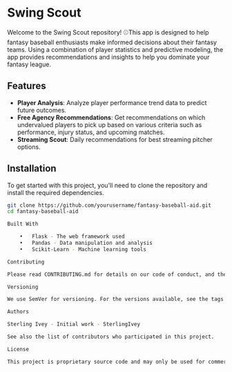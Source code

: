 
# Swing Scout

Welcome to the Swing Scout repository! ⚾️This app is designed to help fantasy baseball enthusiasts make informed decisions about their fantasy teams. Using a combination of player statistics and predictive modeling, the app provides recommendations and insights to help you dominate your fantasy league.

## Features

- **Player Analysis**: Analyze player performance trend data to predict future outcomes.
- **Free Agency Recommendations**: Get recommendations on which undervalued players to pick up based on various criteria such as performance, injury status, and upcoming matches.
- **Streaming Scout**: Daily recommendations for best streaming pitcher options.

## Installation

To get started with this project, you'll need to clone the repository and install the required dependencies.

```bash
git clone https://github.com/yourusername/fantasy-baseball-aid.git
cd fantasy-baseball-aid

Built With

	•	Flask - The web framework used
	•	Pandas - Data manipulation and analysis
	•	Scikit-Learn - Machine learning tools

Contributing

Please read CONTRIBUTING.md for details on our code of conduct, and the process for submitting pull requests to us.

Versioning

We use SemVer for versioning. For the versions available, see the tags on this repository.

Authors

Sterling Ivey - Initial work - SterlingIvey

See also the list of contributors who participated in this project.

License

This project is proprietary source code and may only be used for commercial purposes by its owner and creator.